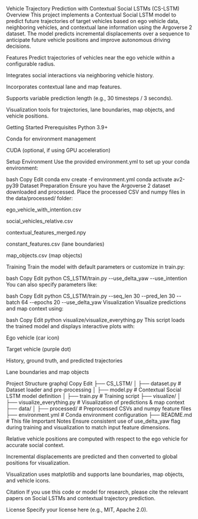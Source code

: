 Vehicle Trajectory Prediction with Contextual Social LSTMs (CS-LSTM)
Overview
This project implements a Contextual Social LSTM model to predict future trajectories of target vehicles based on ego vehicle data, neighboring vehicles, and contextual lane information using the Argoverse 2 dataset. The model predicts incremental displacements over a sequence to anticipate future vehicle positions and improve autonomous driving decisions.

Features
Predict trajectories of vehicles near the ego vehicle within a configurable radius.

Integrates social interactions via neighboring vehicle history.

Incorporates contextual lane and map features.

Supports variable prediction length (e.g., 30 timesteps / 3 seconds).

Visualization tools for trajectories, lane boundaries, map objects, and vehicle positions.

Getting Started
Prerequisites
Python 3.9+

Conda for environment management

CUDA (optional, if using GPU acceleration)

Setup Environment
Use the provided environment.yml to set up your conda environment:

bash
Copy
Edit
conda env create -f environment.yml
conda activate av2-py39
Dataset Preparation
Ensure you have the Argoverse 2 dataset downloaded and processed. Place the processed CSV and numpy files in the data/processed/ folder:

ego_vehicle_with_intention.csv

social_vehicles_relative.csv

contextual_features_merged.npy

constant_features.csv (lane boundaries)

map_objects.csv (map objects)

Training
Train the model with default parameters or customize in train.py:

bash
Copy
Edit
python CS_LSTM/train.py --use_delta_yaw --use_intention
You can also specify parameters like:

bash
Copy
Edit
python CS_LSTM/train.py --seq_len 30 --pred_len 30 --batch 64 --epochs 20 --use_delta_yaw
Visualization
Visualize predictions and map context using:

bash
Copy
Edit
python visualize/visualize_everything.py
This script loads the trained model and displays interactive plots with:

Ego vehicle (car icon)

Target vehicle (purple dot)

History, ground truth, and predicted trajectories

Lane boundaries and map objects

Project Structure
graphql
Copy
Edit
├── CS_LSTM/
│   ├── dataset.py         # Dataset loader and pre-processing
│   ├── model.py           # Contextual Social LSTM model definition
│   ├── train.py           # Training script
├── visualize/
│   ├── visualize_everything.py  # Visualization of predictions & map context
├── data/
│   ├── processed/         # Preprocessed CSVs and numpy feature files
├── environment.yml        # Conda environment configuration
├── README.md              # This file
Important Notes
Ensure consistent use of use_delta_yaw flag during training and visualization to match input feature dimensions.

Relative vehicle positions are computed with respect to the ego vehicle for accurate social context.

Incremental displacements are predicted and then converted to global positions for visualization.

Visualization uses matplotlib and supports lane boundaries, map objects, and vehicle icons.

Citation
If you use this code or model for research, please cite the relevant papers on Social LSTMs and contextual trajectory prediction.

License
Specify your license here (e.g., MIT, Apache 2.0).